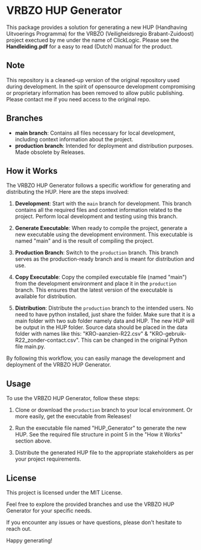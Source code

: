# VRBZO HUP Generator

This package provides a solution for generating a new HUP (Handhaving Uitvoerings Programma) for the VRBZO (Veiligheidsregio Brabant-Zuidoost) project exectued by me under the name of ClickLogic. Please see the **Handleiding.pdf** for a easy to read (Dutch) manual for the product.

## Note
This repository is a cleaned-up version of the original repository used during development. In the spirit of opensource development compromising or proprietary information has been removed to allow public publishing. Please contact me if you need access to the original repo. 

## Branches

- **main branch**: Contains all files necessary for local development, including context information about the project.
- **production branch**: Intended for deployment and distribution purposes. Made obsolete by Releases.

## How it Works

The VRBZO HUP Generator follows a specific workflow for generating and distributing the HUP. Here are the steps involved:

1. **Development**: Start with the `main` branch for development. This branch contains all the required files and context information related to the project. Perform local development and testing using this branch.

2. **Generate Executable**: When ready to compile the project, generate a new executable using the development environment. This executable is named "main" and is the result of compiling the project.

3. **Production Branch**: Switch to the `production` branch. This branch serves as the production-ready branch and is meant for distribution and use.

4. **Copy Executable**: Copy the compiled executable file (named "main") from the development environment and place it in the `production` branch. This ensures that the latest version of the executable is available for distribution.

5. **Distribution**: Distribute the `production` branch to the intended users. No need to have python installed, just share the folder. Make sure that it is a main folder with two sub folder namely data and HUP. The new HUP will be output in the HUP folder. Source data should be placed in the data folder with names like this: "KRO-aanzien-R22.csv" & "KRO-gebruik-R22_zonder-contact.csv". This can be changed in the original Python file main.py. 

By following this workflow, you can easily manage the development and deployment of the VRBZO HUP Generator.

## Usage

To use the VRBZO HUP Generator, follow these steps:

1. Clone or download the `production` branch to your local environment. Or more easily, get the executable from Releases!

2. Run the executable file named "HUP_Generator" to generate the new HUP. See the required file structure in point 5 in the "How it Works" section above.

3. Distribute the generated HUP file to the appropriate stakeholders as per your project requirements.



## License

This project is licensed under the MIT License.

Feel free to explore the provided branches and use the VRBZO HUP Generator for your specific needs.

If you encounter any issues or have questions, please don't hesitate to reach out.

Happy generating!

